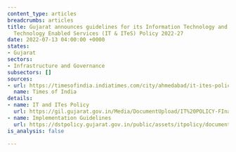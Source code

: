 ```yaml
---
content_type: articles
breadcrumbs: articles
title: Gujarat announces guidelines for its Information Technology and Information
  Technology Enabled Services (IT & ITeS) Policy 2022-27
date: 2022-07-13 04:00:00 +0000
states:
- Gujarat
sectors:
- Infrastructure and Governance
subsectors: []
sources:
- url: https://timesofindia.indiatimes.com/city/ahmedabad/it-ites-policy-guidelines-framed/articleshow/92712893.cms
  name: Times of India
details:
- name: IT and ITes Policy
  url: https://gil.gujarat.gov.in/Media/DocumentUpload/IT%20POLICY-FInal-2022.pdf
- name: Implementation Guidelines
  url: https://dstpolicy.gujarat.gov.in/public/assets/itpolicy/document/Implementation-Guidelines_IT_ITeS_Policy_2022-27.pdf
is_analysis: false

---
```

